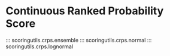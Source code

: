 # Continuous Ranked Probability Score

::: scoringutils.crps.ensemble
::: scoringutils.crps.normal
::: scoringutils.crps.lognormal
